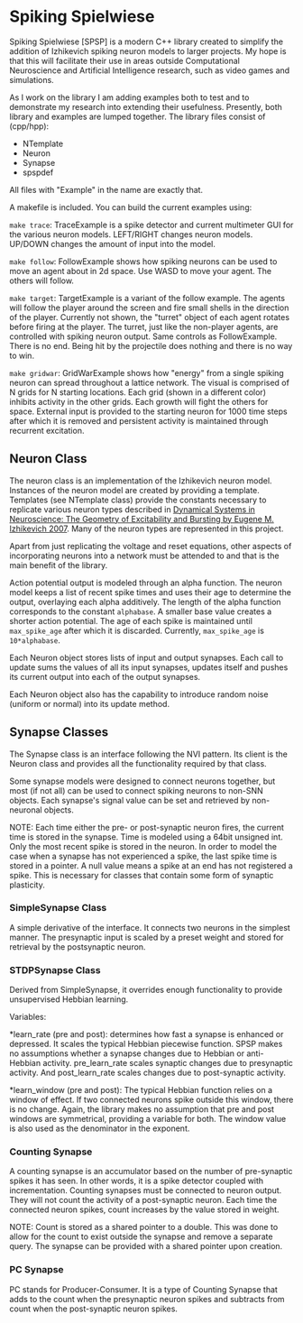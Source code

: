 # Spiking Spielwiese

Spiking Spielwiese [SPSP] is a modern C++ library created to simplify the addition of Izhikevich spiking neuron models to larger projects. My hope is that this will facilitate their use in areas outside Computational Neuroscience and Artificial Intelligence research, such as video games and simulations.

As I work on the library I am adding examples both to test and to demonstrate my research into extending their usefulness. Presently, both library and examples are lumped together. The library files consist of (cpp/hpp):

* NTemplate
* Neuron
* Synapse
* spspdef

All files with "Example" in the name are exactly that.

A makefile is included. You can build the current examples using:

`make trace`:  TraceExample is a spike detector and current multimeter GUI for the various neuron models. LEFT/RIGHT changes neuron models. UP/DOWN changes the amount of input into the model.

`make follow`: FollowExample shows how spiking neurons can be used to move an agent about in 2d space. Use WASD to move your agent. The others will follow.

`make target`: TargetExample is a variant of the follow example. The agents will follow the player around the screen and fire small shells in the direction of the player. Currently not shown, the "turret" object of each agent rotates before firing at the player. The turret, just like the non-player agents, are controlled with spiking neuron output. Same controls as FollowExample. There is no end. Being hit by the projectile does nothing and there is no way to win.

`make gridwar`: GridWarExample shows how "energy" from a single spiking neuron can spread throughout a lattice network. The visual is comprised of N grids for N starting locations. Each grid (shown in a different color) inhibits activity in the other grids. Each growth will fight the others for space. External input is provided to the starting neuron for 1000 time steps after which it is removed and persistent activity is maintained through recurrent excitation.

## Neuron Class
The neuron class is an implementation of the Izhikevich neuron model. Instances of the neuron model are created by providing a template. Templates (see NTemplate class) provide the constants necessary to replicate various neuron types described in [Dynamical Systems in Neuroscience:
The Geometry of Excitability and Bursting by Eugene M. Izhikevich 2007](https://www.izhikevich.org/publications/dsn/index.htm). Many of the neuron types are represented in this project.

Apart from just replicating the voltage and reset equations, other aspects of incorporating neurons into a network must be attended to and that is the main benefit of the library.

Action potential output is modeled through an alpha function. The neuron model keeps a list of recent spike times and uses their age to determine the output, overlaying each alpha additively. The length of the alpha function corresponds to the constant `alphabase`. A smaller base value creates a shorter action potential. The age of each spike is maintained until `max_spike_age` after which it is discarded. Currently, `max_spike_age` is `10*alphabase`.

Each Neuron object stores lists of input and output synapses. Each call to update sums the values of all its input synapses, updates itself and pushes its current output into each of the output synapses.

Each Neuron object also has the capability to introduce random noise (uniform or normal) into its update method.

## Synapse Classes
The Synapse class is an interface following the NVI pattern. Its client is the Neuron class and provides all the functionality required by that class.

Some synapse models were designed to connect neurons together, but most (if not all) can be used to connect spiking neurons to non-SNN objects. Each synapse's signal value can be set and retrieved by non-neuronal objects.

NOTE: Each time either the pre- or post-synaptic neuron fires, the current time is stored in the synapse. Time is modeled using a 64bit unsigned int. Only the most recent spike is stored in the neuron. In order to model the case when a synapse has not experienced a spike, the last spike time is stored in a pointer. A null value means a spike at an end has not registered a spike. This is necessary for classes that contain some form of synaptic plasticity.

### SimpleSynapse Class
A simple derivative of the interface. It connects two neurons in the simplest manner. The presynaptic input is scaled by a preset weight and stored for retrieval by the postsynaptic neuron.

### STDPSynapse Class
Derived from SimpleSynapse, it overrides enough functionality to provide unsupervised Hebbian learning.

Variables:

*learn_rate (pre and post): determines how fast a synapse is enhanced or depressed. It scales the typical Hebbian piecewise function. SPSP makes no assumptions whether a synapse changes due to Hebbian or anti-Hebbian activity. pre_learn_rate scales synaptic changes due to presynaptic activity. And post_learn_rate scales changes due to post-synaptic activity.

*learn_window (pre and post): The typical Hebbian function relies on a window of effect. If two connected neurons spike outside this window, there is no change. Again, the library makes no assumption that pre and post windows are symmetrical, providing a variable for both. The window value is also used as the denominator in the exponent.

### Counting Synapse

A counting synapse is an accumulator based on the number of pre-synaptic spikes it has seen. In other words, it is a spike detector coupled with incrementation. Counting synapses must be connected to neuron output. They will not count the activity of a post-synaptic neuron. Each time the connected neuron spikes, count increases by the value stored in weight.

NOTE: Count is stored as a shared pointer to a double. This was done to allow for the count to exist outside the synapse and remove a separate query. The synapse can be provided with a shared pointer upon creation.

### PC Synapse
PC stands for Producer-Consumer. It is a type of Counting Synapse that adds to the count when the presynaptic neuron spikes and subtracts from count when the post-synaptic neuron spikes. 